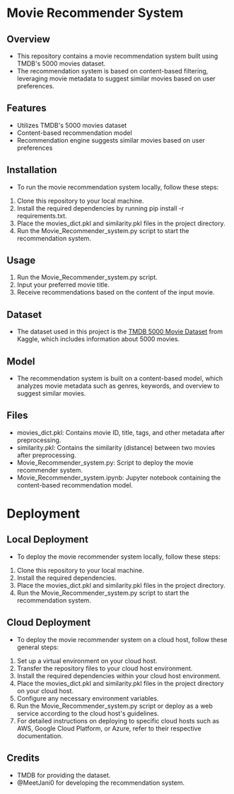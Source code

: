 # Movie Recommender System
## Overview
- This repository contains a movie recommendation system built using TMDB's 5000 movies dataset.
- The recommendation system is based on content-based filtering, leveraging movie metadata to suggest similar movies based on user preferences.

## Features
- Utilizes TMDB's 5000 movies dataset
- Content-based recommendation model
- Recommendation engine suggests similar movies based on user preferences
## Installation
- To run the movie recommendation system locally, follow these steps:

1. Clone this repository to your local machine.
2. Install the required dependencies by running pip install -r requirements.txt.
3. Place the movies_dict.pkl and similarity.pkl files in the project directory.
4. Run the Movie_Recommender_system.py script to start the recommendation system.
## Usage
1. Run the Movie_Recommender_system.py script.
2. Input your preferred movie title.
3. Receive recommendations based on the content of the input movie.
## Dataset
- The dataset used in this project is the [TMDB 5000 Movie Dataset](https://www.kaggle.com/datasets/tmdb/tmdb-movie-metadata) from Kaggle, which includes information about 5000 movies.
## Model
- The recommendation system is built on a content-based model, which analyzes movie metadata such as genres, keywords, and overview to suggest similar movies.

## Files
- movies_dict.pkl: Contains movie ID, title, tags, and other metadata after preprocessing.
- similarity.pkl: Contains the similarity (distance) between two movies after preprocessing.
- Movie_Recommender_system.py: Script to deploy the movie recommender system.
- Movie_Recommender_system.ipynb: Jupyter notebook containing the content-based recommendation model.
# Deployment
## Local Deployment
- To deploy the movie recommender system locally, follow these steps:

1. Clone this repository to your local machine.
2. Install the required dependencies.
3. Place the movies_dict.pkl and similarity.pkl files in the project directory.
4. Run the Movie_Recommender_system.py script to start the recommendation system.

## Cloud Deployment
- To deploy the movie recommender system on a cloud host, follow these general steps:

1. Set up a virtual environment on your cloud host.
2. Transfer the repository files to your cloud host environment.
3. Install the required dependencies within your cloud host environment.
4. Place the movies_dict.pkl and similarity.pkl files in the project directory on your cloud host.
5. Configure any necessary environment variables.
6. Run the Movie_Recommender_system.py script or deploy as a web service according to the cloud host's guidelines.
7. For detailed instructions on deploying to specific cloud hosts such as AWS, Google Cloud Platform, or Azure, refer to their respective documentation.

## Credits
- TMDB for providing the dataset.
- @MeetJani0 for developing the recommendation system.
